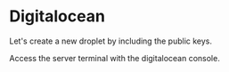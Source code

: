 # Digitalocean

Let's create a new droplet by including the public keys.

Access the server terminal with the digitalocean console.
